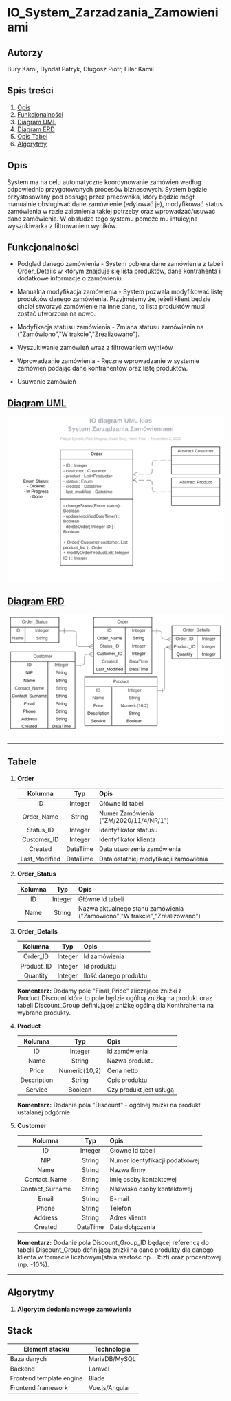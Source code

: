 # IO_System_Zarzadzania_Zamowieniami

## Autorzy
Bury Karol, Dyndał Patryk, Długosz Piotr, Filar Kamil

## Spis treści
1. [Opis](https://github.com/dydzia04/IO_System_Zarzadzania_Zamowieniami/blob/main/README.md#opis)
1. [Funkcjonalności](https://github.com/dydzia04/IO_System_Zarzadzania_Zamowieniami/blob/main/README.md#funkcjonalności)
1. [Diagram UML](https://github.com/dydzia04/IO_System_Zarzadzania_Zamowieniami/blob/main/README.md#diagram-uml)
1. [Diagram ERD](https://github.com/dydzia04/IO_System_Zarzadzania_Zamowieniami/blob/main/README.md#diagram-erd)
1. [Opis Tabel](https://github.com/dydzia04/IO_System_Zarzadzania_Zamowieniami/blob/main/README.md#tabele)
1. [Algorytmy](https://github.com/dydzia04/IO_System_Zarzadzania_Zamowieniami#algorytmy)

## Opis

System ma na celu automatyczne koordynowanie zamówień według odpowiednio przygotowanych procesów biznesowych. System będzie przystosowany pod obsługę przez pracownika, który będzie mógł manualnie obsługiwać dane zamówienie (edytować je), modyfikować status zamówienia w razie zaistnienia takiej potrzeby oraz wprowadzać/usuwać dane zamówienia. W obsłudze tego systemu pomoże mu intuicyjna wyszukiwarka z filtrowaniem wyników.

## Funkcjonalności

  - Podgląd danego zamówienia - System pobiera dane zamówienia z tabeli Order_Details w którym znajduje się lista produktów, dane kontrahenta i dodatkowe informacje o zamówieniu.
  
  - Manualna modyfikacja zamówienia - System pozwala modyfikować listę produktów danego zamówienia. Przyjmujemy że, jeżeli klient będzie chciał stworzyć zamówienie na inne dane, to lista produktów musi zostać utworzona na nowo. 
  
  - Modyfikacja statusu zamówienia - Zmiana statusu zamówienia na ("Zamówiono","W trakcie","Zrealizowano").
  
  - Wyszukiwanie zamówień wraz z filtrowaniem wyników
  
  - Wprowadzanie zamówienia - Ręczne wprowadzanie w systemie zamówień podając dane kontrahentów oraz listę produktów.
  
  - Usuwanie zamówień

## [Diagram UML](https://lucid.app/lucidchart/0cd0a4dc-de9c-4659-8a57-335fc3613c43/view?page=HWEp-vi-RSFO#?folder_id=home&browser=icon)

<img src="./img/IO%20diagram%20UML%20klas%20-%20UML%20Class.svg">


## [Diagram ERD](https://lucid.app/lucidchart/0cd0a4dc-de9c-4659-8a57-335fc3613c43/view?page=BjzKG-x~l5Op#?folder_id=home&browser=icon) 

<img src="./img/IO%20diagram%20UML%20klas%20-%20ERD.svg">

---

## Tabele

1. **Order**

    |    Kolumna    |    Typ   | Opis                                                                |
    |:-------------:|:--------:|---------------------------------------------------------------------|
    | ID            | Integer  | Główne Id tabeli                                                    |
    | Order_Name    | String   | Numer Zamówienia ("ZM/2020/11/4/NR/1")                              |
    | Status_ID     | Integer  | Identyfikator statusu                                               |
    | Customer_ID   | Integer  | Identyfikator klienta                                               |
    | Created       | DataTime | Data utworzenia zamówienia                                          |
    | Last_Modified | DataTime | Data ostatniej modyfikacji zamówienia                               |

1. **Order_Status**

    |    Kolumna    |    Typ   | Opis                                                                        |
    |:-------------:|:--------:|-----------------------------------------------------------------------------|
    | ID            | Integer  | Główne Id tabeli                                                            |
    | Name          | String   | Nazwa aktualnego stanu zamówienia ("Zamówiono","W trakcie","Zrealizowano")  |

1. **Order_Details**

    |    Kolumna    |    Typ   | Opis                                  |
    |:-------------:|:--------:|---------------------------------------|
    | Order_ID      | Integer  | Id zamówienia                         |
    | Product_ID    | Integer  | Id produktu                           |
    | Quantity      | Integer  | Ilość danego produktu                 |
    
    **Komentarz:** Dodamy pole "Final_Price" zliczające zniżki z Product.Discount które to pole będzie ogólną zniżką na produkt oraz tabeli Discount_Group definiującej zniżkę ogólną dla Konthrahenta na wybrane produkty.

1. **Product**

    |   Kolumna   |      Typ      | Opis                    |
    |:-----------:|:-------------:|-------------------------|
    | ID          | Integer       | Id zamówienia           |
    | Name        | String        | Nazwa produktu          |
    | Price       | Numeric(10,2) | Cena netto              |
    | Description | String        | Opis produktu           |
    | Service     | Boolean       | Czy produkt jest usługą |

    **Komentarz:** Dodanie pola "Discount" - ogólnej zniżki na produkt ustalanej odgórnie.
    
1. **Customer**

    |  Kolumna        |      Typ      | Opis                                                        |
    |:---------------:|:-------------:|-------------------------------------------------------------|
    | ID              | Integer       | Główne Id tabeli                                            |
    | NIP             | String        | Numer identyfikacji podatkowej                              |
    | Name            | String        | Nazwa firmy                                                 |
    | Contact_Name    | String        | Imię osoby kontaktowej                                      |
    | Contact_Surname | String        | Nazwisko osoby kontaktowej                                  |
    | Email           | String        | E-mail                                                      |
    | Phone           | String        | Telefon                                                     |
    | Address         | String        | Adres klienta                                               |
    | Created         | DataTime      | Data dołączenia                                             |

    **Komentarz:** Dodanie pola Discount_Group_ID będącej referencą do tabelii Discount_Group definijącą zniżki na dane produkty dla danego klienta w formacie liczbowym(stała wartość np. -15zł) oraz procentowej (np. -10%).

---

## Algorytmy

1. [**Algorytm dodania nowego zamówienia**](https://viewer.diagrams.net/?highlight=0000ff&edit=_blank&layers=1&nav=1&title=IO-2020.drawio#Uhttps%3A%2F%2Fdrive.google.com%2Fuc%3Fid%3D1jWJIAKJxjFpOW8YiYvvqo0TluBpTbOT3%26export%3Ddownload)

## Stack

| Element stacku | Technologia |
|---|---|
| Baza danych | MariaDB/MySQL |
| Backend | Laravel |
| Frontend template engine | Blade |
| Frontend framework | Vue.js/Angular |
